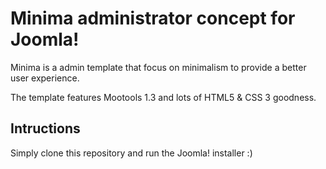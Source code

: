 # Minima administrator concept for Joomla!
Minima is a admin template that focus on minimalism to provide a better user experience.

The template features Mootools 1.3 and lots of HTML5 & CSS 3 goodness.

## Intructions
Simply clone this repository and run the Joomla! installer :)
